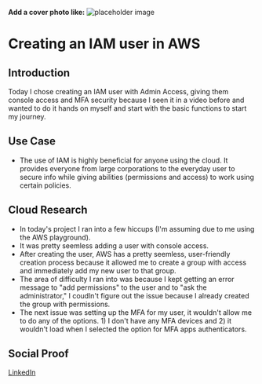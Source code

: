 <!-- This template removes the micro tutorial for a quicker post and removes images for a full template check out the 000-DAY-ARTICLE-LONG-TEMPLATE.MD-->

**Add a cover photo like:**
![placeholder image](https://via.placeholder.com/1200x600) 

# Creating an IAM user in AWS

## Introduction

Today I chose creating an IAM user with Admin Access, giving them console access and MFA security because I seen it in a video before and wanted to do it hands on myself and start with the basic functions to start my journey.

## Use Case

- The use of IAM is highly beneficial for anyone using the cloud. It provides everyone from large corporations to the everyday user to secure info while giving abilities (permissions and access) to work using certain policies.

## Cloud Research

- In today's project I ran into a few hiccups (I'm assuming due to me using the AWS playground).
 - It was pretty seemless adding a user with console access.
 - After creating the user, AWS has a pretty seemless, user-friendly creation process because it allowed me to create a group with access and immediately add my new user to that group.
 - The area of difficulty I ran into was because I kept getting an error message to "add permissions" to the user and to "ask the administrator," I coudln't figure out the issue because I already created the group with permissions.
 - The next issue was setting up the MFA for my user, it wouldn't allow me to do any of the options. 1) I don't have any MFA devices and 2) it wouldn't load when I selected the option for MFA apps authenticators.


## Social Proof


[LinkedIn](https://www.linkedin.com/feed/update/urn:li:activity:6843941959430656000/)

